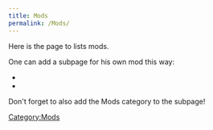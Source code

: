 ```yaml
---
title: Mods
permalink: /Mods/
---
```


Here is the page to lists mods.

One can add a subpage for his own mod this way:

-

-

Don't forget to also add the Mods category to the subpage!

[Category:Mods](Category:Mods "wikilink")